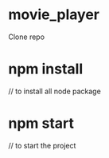 # movie_player

Clone repo

# npm install 
// to install all node package
# npm start 
// to start the project
